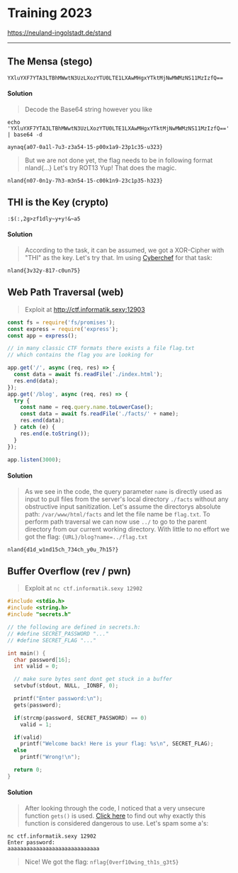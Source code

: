 # Training 2023
https://neuland-ingolstadt.de/stand

---

## The Mensa (stego)

`YXluYXF7YTA3LTBhMWwtN3UzLXozYTU0LTE1LXAwMHgxYTktMjNwMWMzNS11MzIzfQ==`

#### Solution

> Decode the Base64 string however you like

```console
echo 'YXluYXF7YTA3LTBhMWwtN3UzLXozYTU0LTE1LXAwMHgxYTktMjNwMWMzNS11MzIzfQ==' | base64 -d
```

`aynaq{a07-0a1l-7u3-z3a54-15-p00x1a9-23p1c35-u323}`

>But we are not done yet, the flag needs to be in following format nland{...}
>Let's try ROT13
>Yup! That does the magic.

`nland{n07-0n1y-7h3-m3n54-15-c00k1n9-23c1p35-h323}`

## THI is the Key (crypto)

`:$(:,2g>zf1dly~y+y!&~a5`

#### Solution

> According to the task, it can be assumed, we got a XOR-Cipher with "THI" as the key. Let's try that.
> Im using [Cyberchef](https://gchq.github.io/CyberChef/) for that task:

`nland{3v32y-817-c0un75}`

## Web Path Traversal (web)

> Exploit at http://ctf.informatik.sexy:12903

```js
const fs = require('fs/promises');
const express = require('express');
const app = express();

// in many classic CTF formats there exists a file flag.txt
// which contains the flag you are looking for

app.get('/', async (req, res) => {
  const data = await fs.readFile('./index.html');
  res.end(data);
});
app.get('/blog', async (req, res) => {
  try {
    const name = req.query.name.toLowerCase();
    const data = await fs.readFile('./facts/' + name);
    res.end(data);
  } catch (e) {
    res.end(e.toString());
  }
});

app.listen(3000);
```

#### Solution

> As we see in the code, the query parameter `name` is directly used as input to pull files from the server's local directory `./facts` without any obstructive input sanitization.
> Let's assume the directorys absolute path: `/var/www/html/facts` and let the file name be `flag.txt`. To perform path traversal we can now use `../` to go to the parent directory from our current working directory. With little to no effort we got the flag:
> `{URL}/blog?name=../flag.txt`

`nland{d1d_w1nd15ch_734ch_y0u_7h15?}`

## Buffer Overflow (rev / pwn)

> Exploit at `nc ctf.informatik.sexy 12902`

```c
#include <stdio.h>
#include <string.h>
#include "secrets.h"

// the following are defined in secrets.h:
// #define SECRET_PASSWORD "..."
// #define SECRET_FLAG "..."

int main() {
  char password[16];
  int valid = 0;

  // make sure bytes sent dont get stuck in a buffer
  setvbuf(stdout, NULL, _IONBF, 0);

  printf("Enter password:\n");
  gets(password);

  if(strcmp(password, SECRET_PASSWORD) == 0)
    valid = 1;

  if(valid)
    printf("Welcome back! Here is your flag: %s\n", SECRET_FLAG);
  else
    printf("Wrong!\n");

  return 0;
}
```

#### Solution

> After looking through the code, I noticed that a very unsecure function `gets()` is used.
> [Click here](https://faq.cprogramming.com/cgi-bin/smartfaq.cgi?answer=1049157810&id=1043284351) to find out why exactly this function is considered dangerous to use.
> Let's spam some a's:

```console
nc ctf.informatik.sexy 12902
Enter password:
aaaaaaaaaaaaaaaaaaaaaaaaaaaaa
```

> Nice! We got the flag:
`nflag{0verf10wing_th1s_g3t5}`

